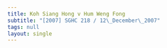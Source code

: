 ```yaml
---
title: Koh Siang Hong v Hum Weng Fong
subtitle: "[2007] SGHC 218 / 12\_December\_2007"
tags: null
layout: single
---
```


